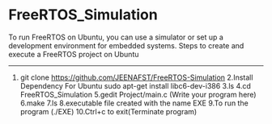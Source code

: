# FreeRTOS_Simulation
To run FreeRTOS on Ubuntu, you can use a simulator or set up a development environment for embedded systems.
Steps to create and execute a FreeRTOS project on Ubuntu
_______________________________________________________________

1. git clone https://github.com/JEENAFST/FreeRTOS-Simulation
2.Install Dependency For Ubuntu
sudo apt-get install libc6-dev-i386
3.ls
4.cd FreeRTOS_Simulation
5.gedit Project/main.c  (Write your program here)
6.make
7.ls
8.executable file created with the name EXE 
9.To run the program (./EXE)
10.Ctrl+c to exit(Terminate program)
